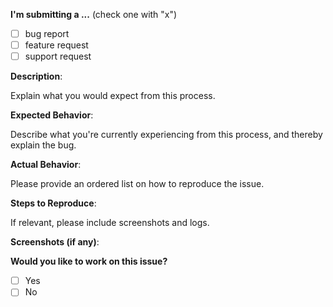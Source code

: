 <!-- Thank you for submitting this issue!
-->

**I'm submitting a ...**  (check one with "x")
- [ ] bug report
- [ ] feature request
- [ ] support request

**Description**:

Explain what you would expect from this process.

**Expected Behavior**:

Describe what you're currently experiencing from this process, and thereby explain the bug.

**Actual Behavior**:

Please provide an ordered list on how to reproduce the issue.

**Steps to Reproduce**:

If relevant, please include screenshots and logs.

**Screenshots (if any)**:

**Would you like to work on this issue?**
- [ ] Yes
- [ ] No
